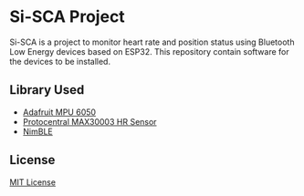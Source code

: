 
# Si-SCA Project

Si-SCA is a project to monitor heart rate and position status using Bluetooth Low Energy devices based on ESP32. This repository contain software for the devices to be installed.
## Library Used

 - [Adafruit MPU 6050](https://github.com/adafruit/Adafruit_MPU6050)
 - [Protocentral MAX30003 HR Sensor](https://github.com/Protocentral/protocentral_max30003/)
 - [NimBLE](https://github.com/h2zero/esp-nimble-cpp)

## License

[MIT License](https://choosealicense.com/licenses/mit/)

